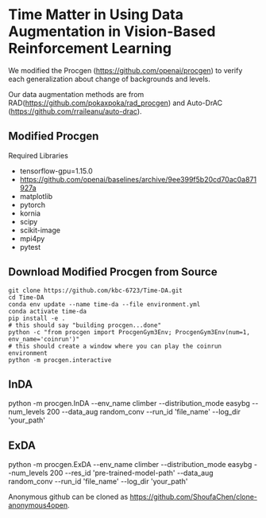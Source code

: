 # Time Matter in Using Data Augmentation in Vision-Based Reinforcement Learning

We modified the Procgen (https://github.com/openai/procgen) to verify each generalization about change of backgrounds and levels.

Our data augmentation methods are from RAD(https://github.com/pokaxpoka/rad_procgen) and Auto-DrAC (https://github.com/rraileanu/auto-drac).

## Modified Procgen

Required Libraries

- tensorflow-gpu=1.15.0
- https://github.com/openai/baselines/archive/9ee399f5b20cd70ac0a871927a
- matplotlib
- pytorch
- kornia
- scipy
- scikit-image
- mpi4py
- pytest

## Download Modified Procgen from Source
```
git clone https://github.com/kbc-6723/Time-DA.git
cd Time-DA
conda env update --name time-da --file environment.yml
conda activate time-da
pip install -e .
# this should say "building procgen...done"
python -c "from procgen import ProcgenGym3Env; ProcgenGym3Env(num=1, env_name='coinrun')"
# this should create a window where you can play the coinrun environment
python -m procgen.interactive
```
## InDA
python -m procgen.InDA --env_name climber --distribution_mode easybg --num_levels 200 --data_aug random_conv --run_id 'file_name' --log_dir 'your_path'
## ExDA
python -m procgen.ExDA --env_name climber --distribution_mode easybg --num_levels 200 --res_id 'pre-trained-model-path' --data_aug random_conv --run_id 'file_name' --log_dir 'your_path'

Anonymous github can be cloned as https://github.com/ShoufaChen/clone-anonymous4open.

